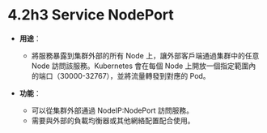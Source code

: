 # 4.2h3 Service NodePort

- **用途**：
	- 將服務暴露到集群外部的所有 Node 上，讓外部客戶端通過集群中的任意 Node 訪問該服務。Kubernetes 會在每個 Node 上開放一個指定範圍內的端口（30000-32767），並將流量轉發到對應的 Pod。

- **功能**：
	- 可以從集群外部通過 NodeIP:NodePort 訪問服務。
	- 需要與外部的負載均衡器或其他網絡配置配合使用。